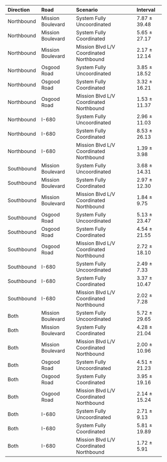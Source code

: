 | Direction   | Road              | Scenario                                | Interval     |
|:------------|:------------------|:----------------------------------------|:-------------|
| Northbound  | Mission Boulevard | System Fully Uncoordinated              | 7.87 ± 39.48 |
| Northbound  | Mission Boulevard | System Fully Coordinated                | 5.65 ± 27.17 |
| Northbound  | Mission Boulevard | Mission Blvd L/V Coordinated Northbound | 2.17 ± 12.14 |
| Northbound  | Osgood Road       | System Fully Uncoordinated              | 3.85 ± 18.52 |
| Northbound  | Osgood Road       | System Fully Coordinated                | 3.32 ± 16.21 |
| Northbound  | Osgood Road       | Mission Blvd L/V Coordinated Northbound | 1.53 ± 11.37 |
| Northbound  | I-680             | System Fully Uncoordinated              | 2.96 ± 11.03 |
| Northbound  | I-680             | System Fully Coordinated                | 8.53 ± 26.13 |
| Northbound  | I-680             | Mission Blvd L/V Coordinated Northbound | 1.39 ± 3.98  |
| Southbound  | Mission Boulevard | System Fully Uncoordinated              | 3.68 ± 14.31 |
| Southbound  | Mission Boulevard | System Fully Coordinated                | 2.97 ± 12.30 |
| Southbound  | Mission Boulevard | Mission Blvd L/V Coordinated Northbound | 1.84 ± 9.75  |
| Southbound  | Osgood Road       | System Fully Uncoordinated              | 5.13 ± 23.47 |
| Southbound  | Osgood Road       | System Fully Coordinated                | 4.54 ± 21.55 |
| Southbound  | Osgood Road       | Mission Blvd L/V Coordinated Northbound | 2.72 ± 18.10 |
| Southbound  | I-680             | System Fully Uncoordinated              | 2.49 ± 7.33  |
| Southbound  | I-680             | System Fully Coordinated                | 3.37 ± 10.47 |
| Southbound  | I-680             | Mission Blvd L/V Coordinated Northbound | 2.02 ± 7.28  |
| Both        | Mission Boulevard | System Fully Uncoordinated              | 5.72 ± 29.65 |
| Both        | Mission Boulevard | System Fully Coordinated                | 4.28 ± 21.04 |
| Both        | Mission Boulevard | Mission Blvd L/V Coordinated Northbound | 2.00 ± 10.96 |
| Both        | Osgood Road       | System Fully Uncoordinated              | 4.51 ± 21.23 |
| Both        | Osgood Road       | System Fully Coordinated                | 3.95 ± 19.16 |
| Both        | Osgood Road       | Mission Blvd L/V Coordinated Northbound | 2.14 ± 15.24 |
| Both        | I-680             | System Fully Uncoordinated              | 2.71 ± 9.13  |
| Both        | I-680             | System Fully Coordinated                | 5.81 ± 19.89 |
| Both        | I-680             | Mission Blvd L/V Coordinated Northbound | 1.72 ± 5.91  |